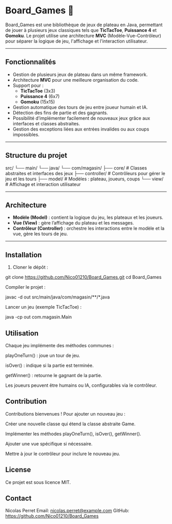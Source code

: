 # Board_Games 🎲

Board_Games est une bibliothèque de jeux de plateau en Java, permettant de jouer à plusieurs jeux classiques tels que **TicTacToe**, **Puissance 4** et **Gomoku**. Le projet utilise une architecture **MVC** (Modèle-Vue-Contrôleur) pour séparer la logique de jeu, l'affichage et l'interaction utilisateur.

---

## Fonctionnalités

- Gestion de plusieurs jeux de plateau dans un même framework.
- Architecture **MVC** pour une meilleure organisation du code.
- Support pour :
  - **TicTacToe** (3x3)
  - **Puissance 4** (6x7)
  - **Gomoku** (15x15)
- Gestion automatique des tours de jeu entre joueur humain et IA.
- Détection des fins de partie et des gagnants.
- Possibilité d’implémenter facilement de nouveaux jeux grâce aux interfaces et classes abstraites.
- Gestion des exceptions liées aux entrées invalides ou aux coups impossibles.

---

## Structure du projet

src/
└── main/
└── java/
└── com/magasin/
├── core/ # Classes abstraites et interfaces des jeux
├── controller/ # Contrôleurs pour gérer le jeu et les tours
├── model/ # Modèles : plateau, joueurs, coups
└── view/ # Affichage et interaction utilisateur

---

## Architecture

- **Modèle (Model)** : contient la logique du jeu, les plateaux et les joueurs.
- **Vue (View)** : gère l’affichage du plateau et les messages.
- **Contrôleur (Controller)** : orchestre les interactions entre le modèle et la vue, gère les tours de jeu.

---

## Installation

1. Cloner le dépôt :

git clone https://github.com/Nico01210/Board_Games.git
cd Board_Games

Compiler le projet :

javac -d out src/main/java/com/magasin/**/*.java

Lancer un jeu (exemple TicTacToe) :

java -cp out com.magasin.Main

## Utilisation

Chaque jeu implémente des méthodes communes :

playOneTurn() : joue un tour de jeu.

isOver() : indique si la partie est terminée.

getWinner() : retourne le gagnant de la partie.

Les joueurs peuvent être humains ou IA, configurables via le contrôleur.

## Contribution

Contributions bienvenues ! Pour ajouter un nouveau jeu :

Créer une nouvelle classe qui étend la classe abstraite Game.

Implémenter les méthodes playOneTurn(), isOver(), getWinner().

Ajouter une vue spécifique si nécessaire.

Mettre à jour le contrôleur pour inclure le nouveau jeu.

## License

Ce projet est sous licence MIT.

## Contact

Nicolas Perret
Email: nicolas.perret@example.com
GitHub: https://github.com/Nico01210/Board_Games
